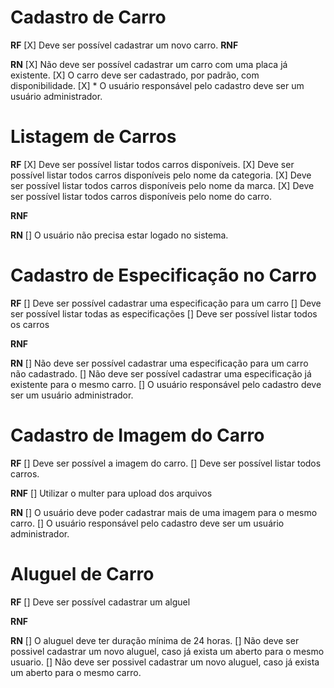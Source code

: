 # Cadastro de Carro

**RF**
[X] Deve ser possível cadastrar um novo carro.
**RNF**

**RN**
[X] Não deve ser possível cadastrar um carro com uma placa já existente.
[X] O carro deve ser cadastrado, por padrão, com disponibilidade.
[X] * O usuário responsável pelo cadastro deve ser um usuário administrador.


# Listagem de Carros

**RF**
[X] Deve ser possível listar todos carros disponíveis.
[X] Deve ser possível listar todos carros disponíveis pelo nome da categoria.
[X] Deve ser possível listar todos carros disponíveis pelo nome da marca.
[X] Deve ser possível listar todos carros disponíveis pelo nome do carro.

**RNF**

**RN**
[] O usuário não precisa estar logado no sistema.


# Cadastro de Especificação no Carro

**RF**
[] Deve ser possível cadastrar uma especificação para um carro
[] Deve ser possível listar todas as especificações
[] Deve ser possível listar todos os carros

**RNF**

**RN**
[] Não deve ser possível cadastrar uma especificação para um carro não cadastrado.
[] Não deve ser possível cadastrar uma especificação já existente para o mesmo carro.
[] O usuário responsável pelo cadastro deve ser um usuário administrador.


# Cadastro de Imagem do Carro

**RF**
[] Deve ser possível a imagem do carro.
[] Deve ser possível listar todos carros.

**RNF**
[] Utilizar o multer para upload dos arquivos

**RN**
[] O usuário deve poder cadastrar mais de uma imagem para o mesmo carro.
[] O usuário responsável pelo cadastro deve ser um usuário administrador.


# Aluguel de Carro

**RF**
[] Deve ser possível cadastrar um alguel


**RNF**

**RN**
[] O aluguel deve ter duração mínima de 24 horas.
[] Não deve ser possivel cadastrar um novo aluguel, caso já exista um aberto para o mesmo usuario.
[] Não deve ser possivel cadastrar um novo aluguel, caso já exista um aberto para o mesmo carro.

